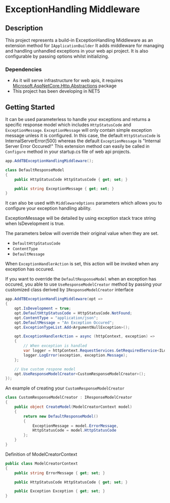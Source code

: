 # ExceptionHandling Middleware

## Description

This project represents a build-in ExceptionHandling Middleware as an extension method for `IApplicationBuilder`
It adds middleware for managing and handling unhandled exceptions in your web api project. It is also configurable by passing options whilst initializing.

### Dependencies

* As it will serve infrastructure for web apis, it requires [Microsoft.AspNetCore.Http.Abstractions](https://www.nuget.org/packages/Microsoft.AspNetCore.Http.Abstractions/)  package
* This project has been developing in NET5

## Getting Started


It can be used parameterless to handle your exceptions and returns a specific response model which includes `HttpStatusCode` and `ExceptionMessage`. `ExceptionMessage` will only contain simple exception message unless it is configured. In this case, the default `HttpStatusCode` is InternalServerError(500) whereas the default `ExceptionMessage` is "Internal Server Error Occured!"
This extension method can easily be called in `Configure` method in your startup.cs file of web api projects.

```csharp
app.AddTBExceptionHandlingMiddleware();
```

```csharp
class DefaultResponseModel
{
    public HttpStatusCode HttpStatusCode { get; set; }

    public string ExceptionMessage { get; set; }
}
```

It can also be used with `MiddlewareOptions` parameters which allows you to configure your exception handling ability.

ExceptionMessage will be detailed by using exception stack trace string when IsDevelopment is true.

The parameters below will override their original value when they are set.

* `DefaultHttpStatusCode`
* `ContentType`
* `DefaultMessage`

When `ExceptionHandlerAction` is set, this action will be invoked when any exception has occured.

If you want to override the `DefaultResponseModel` when an exception has occured, you able to use `UseResponseModelCreator` method by passing your customized class derived by `IResponseModelCreator` interface


```csharp
app.AddTBExceptionHandlingMiddleware(opt =>
{
    opt.IsDevelopment = true;
    opt.DefaultHttpStatusCode = HttpStatusCode.NotFound;
    opt.ContentType = "application/json";
    opt.DefaultMessage = "An Exception Occured";
    opt.ExceptionTypeList.Add<ArgumentNullException>();

    opt.ExceptionHandlerAction = async (httpContext, exception) => 
    {
        // When exception is handled
        var logger = httpContext.RequestServices.GetRequiredService<ILogger>();
        logger.LogError(exception, exception.Message);
    };

    // Use custom respone model
    opt.UseResponseModelCreator<CustomResponseModelCreator>();
});
```

An example of creating your `CustomResponseModelCreator`

```csharp
class CustomResponseModelCreator : IResponseModelCreator
{
    public object CreateModel(ModelCreatorContext model)
    {
        return new DefaultResponseModel()
        {
            ExceptionMessage = model.ErrorMessage,
            HttpStatusCode = model.HttpStatusCode
        };
    }
}
```

Definition of ModelCreatorContext

```csharp
public class ModelCreatorContext
{
    public string ErrorMessage { get; set; }

    public HttpStatusCode HttpStatusCode { get; set; }

    public Exception Exception { get; set; }
}
```


